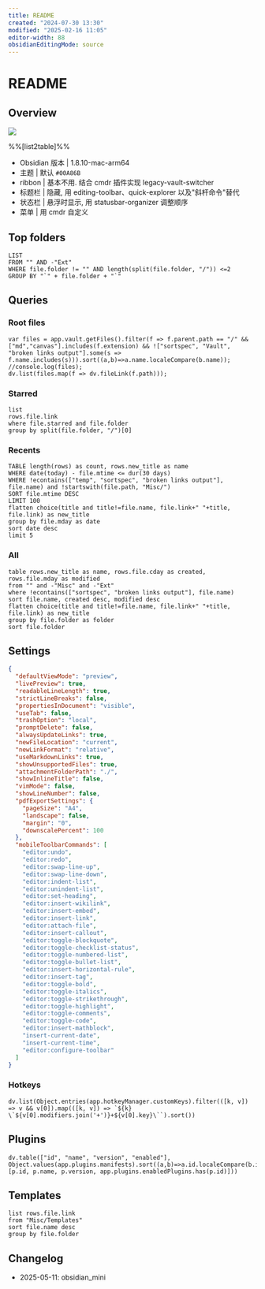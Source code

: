 ```yaml
---
title: README
created: "2024-07-30 13:30"
modified: "2025-02-16 11:05"
editor-width: 88
obsidianEditingMode: source
---
```


# README

## Overview

![](<Misc/Attachments/Public/Obsidian-20240908154942.png>)

%%[list2table]%%
- Obsidian 版本 | 1.8.10-mac-arm64
- 主题 | 默认 `#00A86B`
- ribbon | 基本不用. 结合 cmdr 插件实现 legacy-vault-switcher
- 标题栏 | 隐藏, 用 editing-toolbar、quick-explorer 以及"斜杆命令"替代
- 状态栏 | 悬浮时显示, 用 statusbar-organizer 调整顺序
- 菜单 | 用 cmdr 自定义

## Top folders

```dataview
LIST
FROM "" AND -"Ext"
WHERE file.folder != "" AND length(split(file.folder, "/")) <=2
GROUP BY "`" + file.folder + "`"
```

## Queries

### Root files

```dataviewjs
var files = app.vault.getFiles().filter(f => f.parent.path == "/" && ["md","canvas"].includes(f.extension) && !["sortspec", "Vault", "broken links output"].some(s => f.name.includes(s))).sort((a,b)=>a.name.localeCompare(b.name));
//console.log(files);
dv.list(files.map(f => dv.fileLink(f.path)));
```

### Starred

```dataview
list
rows.file.link
where file.starred and file.folder
group by split(file.folder, "/")[0]
```

### Recents

```dataview
TABLE length(rows) as count, rows.new_title as name
WHERE date(today) - file.mtime <= dur(30 days)
WHERE !econtains(["temp", "sortspec", "broken links output"], file.name) and !startswith(file.path, "Misc/")
SORT file.mtime DESC
LIMIT 100
flatten choice(title and title!=file.name, file.link+" "+title, file.link) as new_title
group by file.mday as date
sort date desc
limit 5
```

### All

```dataview
table rows.new_title as name, rows.file.cday as created, rows.file.mday as modified
from "" and -"Misc" and -"Ext"
where !econtains(["sortspec", "broken links output"], file.name)
sort file.name, created desc, modified desc
flatten choice(title and title!=file.name, file.link+" "+title, file.link) as new_title
group by file.folder as folder
sort file.folder
```

## Settings

```json
{
  "defaultViewMode": "preview",
  "livePreview": true,
  "readableLineLength": true,
  "strictLineBreaks": false,
  "propertiesInDocument": "visible",
  "useTab": false,
  "trashOption": "local",
  "promptDelete": false,
  "alwaysUpdateLinks": true,
  "newFileLocation": "current",
  "newLinkFormat": "relative",
  "useMarkdownLinks": true,
  "showUnsupportedFiles": true,
  "attachmentFolderPath": "./",
  "showInlineTitle": false,
  "vimMode": false,
  "showLineNumber": false,
  "pdfExportSettings": {
    "pageSize": "A4",
    "landscape": false,
    "margin": "0",
    "downscalePercent": 100
  },
  "mobileToolbarCommands": [
    "editor:undo",
    "editor:redo",
    "editor:swap-line-up",
    "editor:swap-line-down",
    "editor:indent-list",
    "editor:unindent-list",
    "editor:set-heading",
    "editor:insert-wikilink",
    "editor:insert-embed",
    "editor:insert-link",
    "editor:attach-file",
    "editor:insert-callout",
    "editor:toggle-blockquote",
    "editor:toggle-checklist-status",
    "editor:toggle-numbered-list",
    "editor:toggle-bullet-list",
    "editor:insert-horizontal-rule",
    "editor:insert-tag",
    "editor:toggle-bold",
    "editor:toggle-italics",
    "editor:toggle-strikethrough",
    "editor:toggle-highlight",
    "editor:toggle-comments",
    "editor:toggle-code",
    "editor:insert-mathblock",
    "insert-current-date",
    "insert-current-time",
    "editor:configure-toolbar"
  ]
}
```

### Hotkeys

```dataviewjs
dv.list(Object.entries(app.hotkeyManager.customKeys).filter(([k, v]) => v && v[0]).map(([k, v]) => `${k} \`${v[0].modifiers.join('+')}+${v[0].key}\``).sort())
```

## Plugins

```dataviewjs
dv.table(["id", "name", "version", "enabled"], Object.values(app.plugins.manifests).sort((a,b)=>a.id.localeCompare(b.id)).map(p=>[p.id, p.name, p.version, app.plugins.enabledPlugins.has(p.id)]))
```

## Templates

```dataview
list rows.file.link
from "Misc/Templates"
sort file.name desc
group by file.folder
```

## Changelog

- 2025-05-11: obsidian_mini